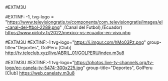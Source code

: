 #EXTM3U

#EXTINF: -1, tvg-logo = "https://www.televisiongratis.tv/components/com_televisiongratis/images/el-canal-del-ftbol-2289.png" ,(Canal del Futbol),(Ecuador)
https://www.pirlotv.fr/2022/mexico-vs-ecuador-en-vivo.php

#EXTM3U
#EXTINF:-1 tvg-logo="https://i.imgur.com/hMo03Pz.png" group-title="Deportes", GolPeru [Club]
http://tv.teleclub.xyz/live/ABRIL_01/GOLPERU/index.m3u8

#EXTM3U
#EXTINF:-1 tvg-logo="https://photos.live-tv-channels.org/tv-logo/ec-canela-tv-5474-300x225.jpg" group-title="Deportes", GolPeru [Club]
https://web.canelatv.m3u8
